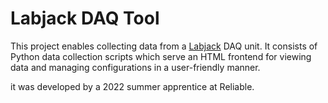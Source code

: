 # Labjack DAQ Tool

This project enables collecting data from a [Labjack](https://labjack.com/) DAQ
unit. It consists of Python data collection scripts which serve an HTML frontend for
viewing data and managing configurations in a user-friendly manner.

it was developed by a 2022 summer apprentice at Reliable.

